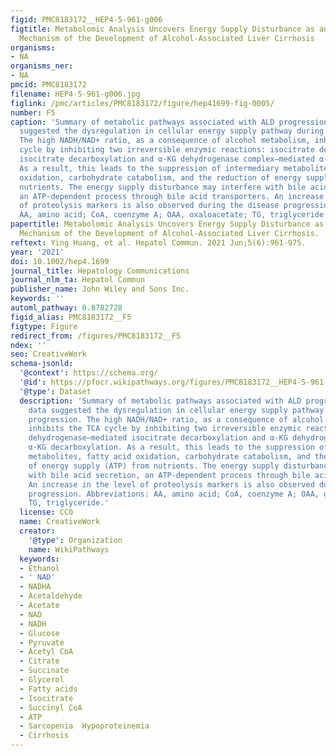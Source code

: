 ```yaml
---
figid: PMC8183172__HEP4-5-961-g006
figtitle: Metabolomic Analysis Uncovers Energy Supply Disturbance as an Underlying
  Mechanism of the Development of Alcohol‐Associated Liver Cirrhosis
organisms:
- NA
organisms_ner:
- NA
pmcid: PMC8183172
filename: HEP4-5-961-g006.jpg
figlink: /pmc/articles/PMC8183172/figure/hep41699-fig-0005/
number: F5
caption: 'Summary of metabolic pathways associated with ALD progression. Our data
  suggested the dysregulation in cellular energy supply pathway during ALD progression.
  The high NADH/NAD+ ratio, as a consequence of alcohol metabolism, inhibits the TCA
  cycle by inhibiting two irreversible enzymic reactions: isocitrate dehydrogenase–mediated
  isocitrate decarboxylation and α‐KG dehydrogenase complex–mediated α‐KG decarboxylation.
  As a result, this leads to the suppression of intermediary metabolites, fatty acid
  oxidation, carbohydrate catabolism, and the reduction of energy supply (ATP) from
  nutrients. The energy supply disturbance may interfere with bile acid secretion,
  an ATP‐dependent process through bile acid transporters. An increase in the level
  of proteolysis markers is also observed during the disease progression. Abbreviations:
  AA, amino acid; CoA, coenzyme A; OAA, oxaloacetate; TG, triglyceride.'
papertitle: Metabolomic Analysis Uncovers Energy Supply Disturbance as an Underlying
  Mechanism of the Development of Alcohol‐Associated Liver Cirrhosis.
reftext: Ying Huang, et al. Hepatol Commun. 2021 Jun;5(6):961-975.
year: '2021'
doi: 10.1002/hep4.1699
journal_title: Hepatology Communications
journal_nlm_ta: Hepatol Commun
publisher_name: John Wiley and Sons Inc.
keywords: ''
automl_pathway: 0.8782728
figid_alias: PMC8183172__F5
figtype: Figure
redirect_from: /figures/PMC8183172__F5
ndex: ''
seo: CreativeWork
schema-jsonld:
  '@context': https://schema.org/
  '@id': https://pfocr.wikipathways.org/figures/PMC8183172__HEP4-5-961-g006.html
  '@type': Dataset
  description: 'Summary of metabolic pathways associated with ALD progression. Our
    data suggested the dysregulation in cellular energy supply pathway during ALD
    progression. The high NADH/NAD+ ratio, as a consequence of alcohol metabolism,
    inhibits the TCA cycle by inhibiting two irreversible enzymic reactions: isocitrate
    dehydrogenase–mediated isocitrate decarboxylation and α‐KG dehydrogenase complex–mediated
    α‐KG decarboxylation. As a result, this leads to the suppression of intermediary
    metabolites, fatty acid oxidation, carbohydrate catabolism, and the reduction
    of energy supply (ATP) from nutrients. The energy supply disturbance may interfere
    with bile acid secretion, an ATP‐dependent process through bile acid transporters.
    An increase in the level of proteolysis markers is also observed during the disease
    progression. Abbreviations: AA, amino acid; CoA, coenzyme A; OAA, oxaloacetate;
    TG, triglyceride.'
  license: CC0
  name: CreativeWork
  creator:
    '@type': Organization
    name: WikiPathways
  keywords:
  - Ethanol
  - ' NAD'
  - NADHA
  - Acetaldehyde
  - Acetate
  - NAD
  - NADH
  - Glucose
  - Pyruvate
  - Acetyl CoA
  - Citrate
  - Succinate
  - Glycerol
  - Fatty acids
  - Isocitrate
  - Succinyl CoA
  - ATP
  - Sarcopenia  Hypoproteinemia
  - Cirrhosis
---
```

